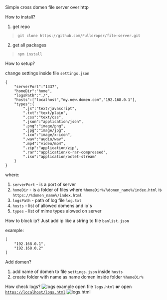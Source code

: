 Simple cross domen file server over http

How to install?

1. get repo
>```git clone https://github.com/Fulldroper/file-server.git```
2. get all packages
>```npm install```

How to setup?

change settings inside file `settings.json`
```
{
    "serverPort":"1337",
    "homeDir":"home",
    "logsPath":"./",
    "hosts":["localhost","my.new.domen.com","192.168.0.1"],
    "types":{
        ".js":"text/javascript",
        ".txt":"text/plain",
        ".css":"text/css",
        ".json":"application/json",
        ".png":"image/png",
        ".jpg":"image/jpg",
        ".ico":"image/x-icon",
        ".wav":"audio/wav",
        ".mp4":"video/mp4",
        ".zip":"application/zip",
        ".rar":"application/x-rar-compressed",
        ".iso":"application/octet-stream"
    }
}
```
where:
1. `serverPort` - is a port of server
2. `homeDir` - is a folder of files where `%homeDir%/%domen_name%/index.html` is `https://%domen_name%/index.html`
3. `logsPath` - path of log file `log.txt`
4. `hosts` - list of allowed domens and ip`s
5. `types` - list of mime types alowed on server

How to block ip?
Just add ip like a string to file `banlist.json`

example:
```
[
    "192.168.0.1",
    "192.168.0.2"
]
```
Add domen?
1. add name of domen to file `settings.json` inside `hosts`
2. create folder with name as name domen inside folder `%homeDir%`

How check logs?
![logs example](https://cdn.discordapp.com/attachments/834769719823302666/864558052929699880/unknown.png)
open file `logs.html` **or** open [`https://localhost/logs.html`](https://localhost/logs.html)
![logs.html](https://media.discordapp.net/attachments/834769719823302666/864559120065232896/unknown.png?width=690&height=508)
